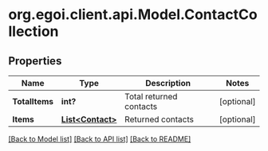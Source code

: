 # org.egoi.client.api.Model.ContactCollection
## Properties

Name | Type | Description | Notes
------------ | ------------- | ------------- | -------------
**TotalItems** | **int?** | Total returned contacts | [optional] 
**Items** | [**List&lt;Contact&gt;**](Contact.md) | Returned contacts | [optional] 

[[Back to Model list]](../README.md#documentation-for-models) [[Back to API list]](../README.md#documentation-for-api-endpoints) [[Back to README]](../README.md)

